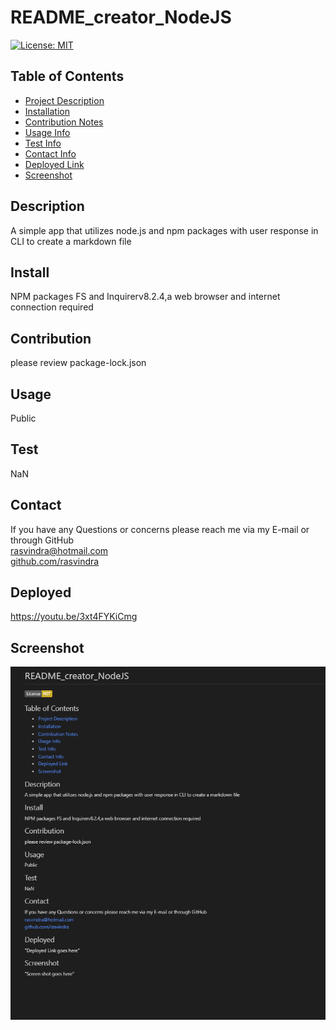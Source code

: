 
    
# README_creator_NodeJS

[![License: MIT](https://img.shields.io/badge/License-MIT-yellow.svg)](https://opensource.org/licenses/MIT)

## Table of Contents
* [Project Description](#description)
* [Installation](#install)
* [Contribution Notes](#contribution)
* [Usage Info](#usage)
* [Test Info](#test)
* [Contact Info](#contact)
* [Deployed Link](#deployed)
* [Screenshot](#screenshot)

## Description
A simple app that utilizes node.js and npm packages with user response in CLI to create a markdown file

## Install
NPM packages FS and Inquirerv8.2.4,a web browser and internet connection required

## Contribution
please review package-lock.json

## Usage
Public

## Test
NaN

## Contact
If you have any Questions or concerns please reach me via my E-mail or through GitHub <br/>
rasvindra@hotmail.com <br/>
[github.com/rasvindra](https://github.com/rasvindra)

## Deployed
https://youtu.be/3xt4FYKiCmg

## Screenshot
![](images/Capture.PNG)
